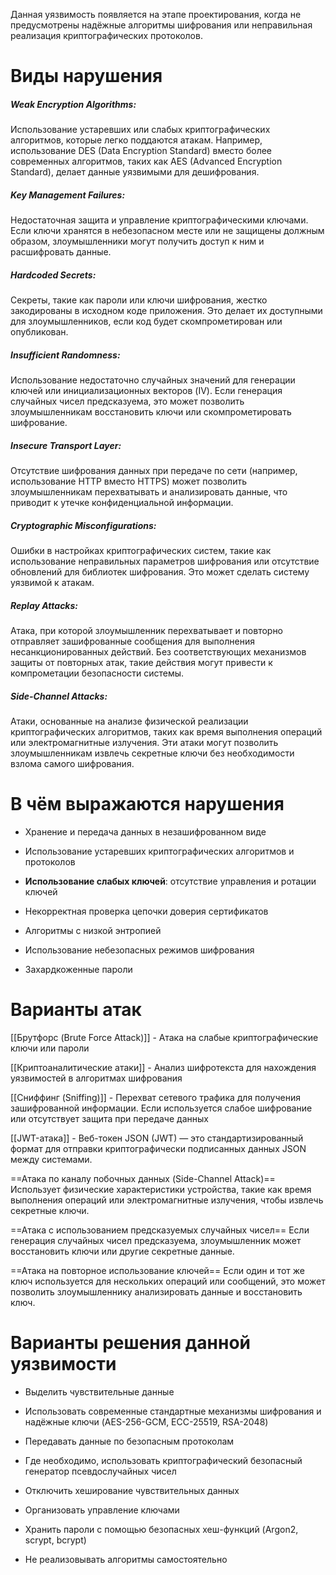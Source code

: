 
Данная уязвимость появляется на этапе проектирования, когда не предусмотрены надёжные алгоритмы шифрования или неправильная реализация криптографических протоколов.

# Виды нарушения

##### Weak Encryption Algorithms:
Использование устаревших или слабых криптографических алгоритмов, которые легко поддаются атакам. Например, использование DES (Data Encryption Standard) вместо более современных алгоритмов, таких как AES (Advanced Encryption Standard), делает данные уязвимыми для дешифрования.

##### Key Management Failures:
Недостаточная защита и управление криптографическими ключами. Если ключи хранятся в небезопасном месте или не защищены должным образом, злоумышленники могут получить доступ к ним и расшифровать данные.

##### Hardcoded Secrets:
Секреты, такие как пароли или ключи шифрования, жестко закодированы в исходном коде приложения. Это делает их доступными для злоумышленников, если код будет скомпрометирован или опубликован.

##### Insufficient Randomness:
Использование недостаточно случайных значений для генерации ключей или инициализационных векторов (IV). Если генерация случайных чисел предсказуема, это может позволить злоумышленникам восстановить ключи или скомпрометировать шифрование.

##### Insecure Transport Layer:
Отсутствие шифрования данных при передаче по сети (например, использование HTTP вместо HTTPS) может позволить злоумышленникам перехватывать и анализировать данные, что приводит к утечке конфиденциальной информации.

##### Cryptographic Misconfigurations:
Ошибки в настройках криптографических систем, такие как использование неправильных параметров шифрования или отсутствие обновлений для библиотек шифрования. Это может сделать систему уязвимой к атакам.

##### Replay Attacks:
Атака, при которой злоумышленник перехватывает и повторно отправляет зашифрованные сообщения для выполнения несанкционированных действий. Без соответствующих механизмов защиты от повторных атак, такие действия могут привести к компрометации безопасности системы.

##### Side-Channel Attacks:
Атаки, основанные на анализе физической реализации криптографических алгоритмов, таких как время выполнения операций или электромагнитные излучения. Эти атаки могут позволить злоумышленникам извлечь секретные ключи без необходимости взлома самого шифрования. 


# В чём выражаются нарушения

- Хранение и передача данных в незашифрованном виде

- Использование устаревших криптографических алгоритмов и протоколов

- **Использование слабых ключей**: отсутствие управления и ротации ключей

- Некорректная проверка цепочки доверия сертификатов 

- Алгоритмы с низкой энтропией 

- Использование небезопасных режимов шифрования 

- Захардкоженные пароли 


# Варианты атак

[[Брутфорс (Brute Force Attack)]] - Атака на слабые криптографические ключи или пароли

[[Криптоаналитические атаки]] - Анализ шифротекста для нахождения уязвимостей в алгоритмах шифрования

[[Сниффинг (Sniffing)]] - Перехват сетевого трафика для получения зашифрованной информации. Если используется слабое шифрование или отсутствует защита при передаче данных

[[JWT-атака]] - Веб-токен JSON (JWT) — это стандартизированный формат для отправки криптографически подписанных данных JSON между системами.

==Атака по каналу побочных данных (Side-Channel Attack)==
Использует физические характеристики устройства, такие как время выполнения операций или электромагнитные излучения, чтобы извлечь секретные ключи.

  
==Атака с использованием предсказуемых случайных чисел==
Если генерация случайных чисел предсказуема, злоумышленник может восстановить ключи или другие секретные данные.

==Атака на повторное использование ключей==
Если один и тот же ключ используется для нескольких операций или сообщений, это может позволить злоумышленнику анализировать данные и восстановить ключ.

# Варианты решения данной уязвимости

- Выделить чувствительные данные 

- Использовать современные стандартные механизмы шифрования и надёжные ключи (AES-256-GCM, ECC-25519, RSA-2048)

- Передавать данные по безопасным протоколам

- Где необходимо, использовать криптографический безопасный генератор псевдослучайных чисел 

- Отключить хеширование чувствительных данных

- Организовать управление ключами

- Хранить пароли с помощью безопасных хеш-функций (Argon2, scrypt, bcrypt)

- Не реализовывать алгоритмы самостоятельно 

